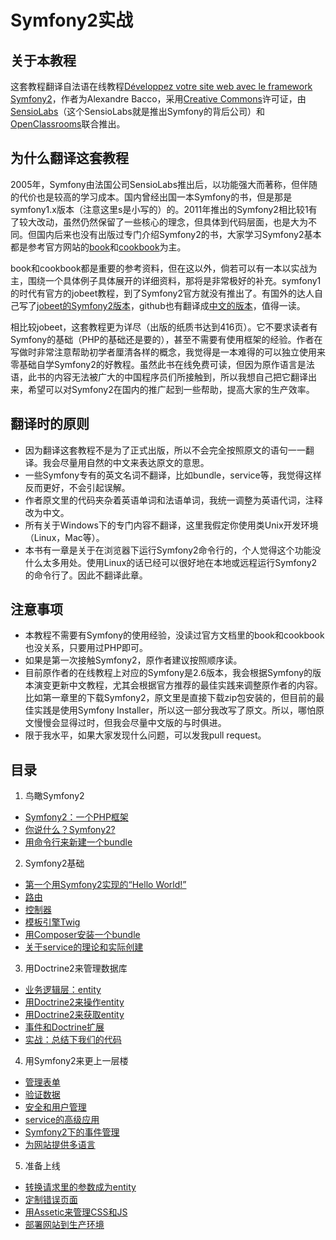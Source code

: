 # Symfony2实战 #

## 关于本教程 ##
这套教程翻译自法语在线教程[Développez votre site web avec le framework Symfony2](https://openclassrooms.com/courses/developpez-votre-site-web-avec-le-framework-symfony2)，作者为Alexandre Bacco，采用[Creative Commons](http://creativecommons.org/licenses/by-nc-sa/2.0/)许可证，由[SensioLabs](https://sensiolabs.com/)（这个SensioLabs就是推出Symfony的背后公司）和[OpenClassrooms](https://openclassrooms.com/)联合推出。

## 为什么翻译这套教程 ##
2005年，Symfony由法国公司SensioLabs推出后，以功能强大而著称，但伴随的代价也是较高的学习成本。国内曾经出国一本Symfony的书，但是那是symfony1.x版本（注意这里s是小写的）的。2011年推出的Symfony2相比较1有了较大改动，虽然仍然保留了一些核心的理念，但具体到代码层面，也是大为不同。但国内后来也没有出版过专门介绍Symfony2的书，大家学习Symfony2基本都是参考官方网站的[book](http://symfony.com/doc/current/book/index.html)和[cookbook](http://symfony.com/doc/current/cookbook/index.html)为主。

book和cookbook都是重要的参考资料，但在这以外，倘若可以有一本以实战为主，围绕一个具体例子具体展开的详细资料，那将是非常极好的补充。symfony1的时代有官方的jobeet教程，到了Symfony2官方就没有推出了。有国外的达人自己写了[jobeet的Symfony2版本](http://intelligentbee.com/blog/2013/08/07/symfony2-jobeet-day-1-starting-up-the-project)，github也有翻译成[中文的版本](https://github.com/happen-zhang/symfony2-jobeet-tutorial)，值得一读。

相比较jobeet，这套教程更为详尽（出版的纸质书达到416页）。它不要求读者有Symfony的基础（PHP的基础还是要的），甚至不需要有使用框架的经验。作者在写做时非常注意帮助初学者厘清各样的概念，我觉得是一本难得的可以独立使用来零基础自学Symfony2的好教程。虽然此书在线免费可读，但因为原作语言是法语，此书的内容无法被广大的中国程序员们所接触到，所以我想自己把它翻译出来，希望可以对Symfony2在国内的推广起到一些帮助，提高大家的生产效率。

## 翻译时的原则 ##
- 因为翻译这套教程不是为了正式出版，所以不会完全按照原文的语句一一翻译。我会尽量用自然的中文来表达原文的意思。
- 一些Symfony专有的英文名词不翻译，比如bundle，service等，我觉得这样反而更好，不会引起误解。
- 作者原文里的代码夹杂着英语单词和法语单词，我统一调整为英语代词，注释改为中文。
- 所有关于Windows下的专门内容不翻译，这里我假定你使用类Unix开发环境（Linux，Mac等）。
- 本书有一章是关于在浏览器下运行Symfony2命令行的，个人觉得这个功能没什么太多用处。使用Linux的话已经可以很好地在本地或远程运行Symfony2的命令行了。因此不翻译此章。

## 注意事项 ##
- 本教程不需要有Symfony的使用经验，没读过官方文档里的book和cookbook也没关系，只要用过PHP即可。
- 如果是第一次接触Symfony2，原作者建议按照顺序读。
- 目前原作者的在线教程上对应的Symfony是2.6版本，我会根据Symfony的版本演变更新中文教程，尤其会根据官方推荐的最佳实践来调整原作者的内容。比如第一章里的下载Symfony2，原文里是直接下载zip包安装的，但目前的最佳实践是使用Symfony Installer，所以这一部分我改写了原文。所以，哪怕原文慢慢会显得过时，但我会尽量中文版的与时俱进。
- 限于我水平，如果大家发现什么问题，可以发我pull request。

## 目录 ##
1. 鸟瞰Symfony2
 + [Symfony2：一个PHP框架](https://github.com/csnihhuweeping/symfony2-development/blob/master/part-01/chapter-01/index.md)
 + [你说什么？Symfony2?](https://github.com/csnihhuweeping/symfony2-development/blob/master/part-01/chapter-02/index.md)
 + [用命令行来新建一个bundle](https://github.com/csnihhuweeping/symfony2-development/blob/master/part-01/chapter-03/index.md)
2. Symfony2基础
 + [第一个用Symfony2实现的“Hello World!”](https://github.com/csnihhuweeping/symfony2-development/blob/master/part-02/chapter-04/index.md)
 + [路由](https://github.com/csnihhuweeping/symfony2-development/blob/master/part-02/chapter-04/index.md)
 + [控制器](https://github.com/csnihhuweeping/symfony2-development/blob/master/part-02/chapter-05/index.md)
 + [模板引擎Twig](https://github.com/csnihhuweeping/symfony2-development/blob/master/part-02/chapter-06/index.md)
 + [用Composer安装一个bundle](https://github.com/csnihhuweeping/symfony2-development/blob/master/part-02/chapter-07/index.md)
 + [关于service的理论和实际创建](https://github.com/csnihhuweeping/symfony2-development/blob/master/part-02/chapter-08/index.md)
3. 用Doctrine2来管理数据库
 + [业务逻辑层：entity](https://github.com/csnihhuweeping/symfony2-development/blob/master/part-03/chapter-09/index.md)
 + [用Doctrine2来操作entity](https://github.com/csnihhuweeping/symfony2-development/blob/master/part-03/chapter-10/index.md)
 + [用Doctrine2来获取entity](https://github.com/csnihhuweeping/symfony2-development/blob/master/part-03/chapter-11/index.md)
 + [事件和Doctrine扩展](https://github.com/csnihhuweeping/symfony2-development/blob/master/part-03/chapter-12/index.md)
 + [实战：总结下我们的代码](https://github.com/csnihhuweeping/symfony2-development/blob/master/part-03/chapter-13/index.md)
4. 用Symfony2来更上一层楼
 + [管理表单](https://github.com/csnihhuweeping/symfony2-development/blob/master/part-04/chapter-14/index.md)
 + [验证数据](https://github.com/csnihhuweeping/symfony2-development/blob/master/part-04/chapter-15/index.md)
 + [安全和用户管理](https://github.com/csnihhuweeping/symfony2-development/blob/master/part-04/chapter-16/index.md)
 + [service的高级应用](https://github.com/csnihhuweeping/symfony2-development/blob/master/part-04/chapter-17/index.md)
 + [Symfony2下的事件管理](https://github.com/csnihhuweeping/symfony2-development/blob/master/part-04/chapter-18/index.md)
 + [为网站提供多语言](https://github.com/csnihhuweeping/symfony2-development/blob/master/part-04/chapter-19/index.md)
5. 准备上线
 + [转换请求里的参数成为entity](https://github.com/csnihhuweeping/symfony2-development/blob/master/part-05/chapter-20/index.md)
 + [定制错误页面](https://github.com/csnihhuweeping/symfony2-development/blob/master/part-05/chapter-21/index.md)
 + [用Assetic来管理CSS和JS](https://github.com/csnihhuweeping/symfony2-development/blob/master/part-05/chapter-22/index.md)
 + [部署网站到生产环境](https://github.com/csnihhuweeping/symfony2-development/blob/master/part-05/chapter-23/index.md)
